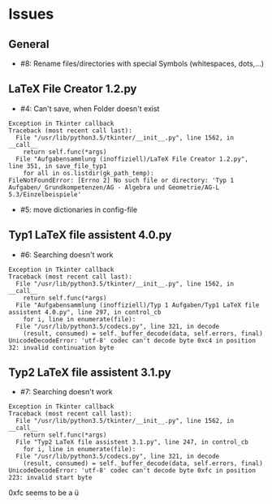 # Issues

## General
- #8: Rename files/directories with special Symbols (whitespaces, dots,...)

## LaTeX File Creator 1.2.py
- #4: Can't save, when Folder doesn't exist
```
Exception in Tkinter callback
Traceback (most recent call last):
  File "/usr/lib/python3.5/tkinter/__init__.py", line 1562, in __call__
    return self.func(*args)
  File "Aufgabensammlung (inoffiziell)/LaTeX File Creator 1.2.py", line 351, in save_file_typ1
    for all in os.listdir(gk_path_temp):
FileNotFoundError: [Errno 2] No such file or directory: 'Typ 1 Aufgaben/_Grundkompetenzen/AG - Algebra und Geometrie/AG-L 5.3/Einzelbeispiele'
```

- #5: move dictionaries in config-file

## Typ1 LaTeX file assistent 4.0.py
- #6: Searching doesn't work
```
Exception in Tkinter callback
Traceback (most recent call last):
  File "/usr/lib/python3.5/tkinter/__init__.py", line 1562, in __call__
    return self.func(*args)
  File "Aufgabensammlung (inoffiziell)/Typ 1 Aufgaben/Typ1 LaTeX file assistent 4.0.py", line 297, in control_cb
    for i, line in enumerate(file):
  File "/usr/lib/python3.5/codecs.py", line 321, in decode
    (result, consumed) = self._buffer_decode(data, self.errors, final)
UnicodeDecodeError: 'utf-8' codec can't decode byte 0xc4 in position 32: invalid continuation byte
```

## Typ2 LaTeX file assistent 3.1.py
- #7: Searching doesn't work
```
Exception in Tkinter callback
Traceback (most recent call last):
  File "/usr/lib/python3.5/tkinter/__init__.py", line 1562, in __call__
    return self.func(*args)
  File "Typ2 LaTeX file assistent 3.1.py", line 247, in control_cb
    for i, line in enumerate(file):
  File "/usr/lib/python3.5/codecs.py", line 321, in decode
    (result, consumed) = self._buffer_decode(data, self.errors, final)
UnicodeDecodeError: 'utf-8' codec can't decode byte 0xfc in position 223: invalid start byte
```
0xfc seems to be a ü
